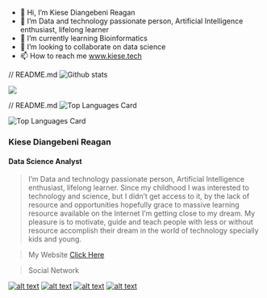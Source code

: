 - 👋 Hi, I’m Kiese Diangebeni Reagan
- 👀 I’m Data and technology passionate person, Artificial Intelligence enthusiast, lifelong learner
- 🌱 I’m currently learning Bioinformatics
- 💞️ I’m looking to collaborate on data science
- 📫 How to reach me www.kiese.tech

// README.md
![Github stats](https://github-readme-stats.vercel.app/api?username=Rekidiang2&theme=highcontrast&show_icons=true&count_private=true)

![](https://www.canva.com/design/DAE6ejDxzEw/BpEmqzc8OOH5lFUbcu6vbQ/view?utm_content=DAE6ejDxzEw&utm_campaign=designshare&utm_medium=link&utm_source=publishsharelink)


// README.md
![Top Languages Card](https://github-readme-stats.vercel.app/api/top-langs/?username=Rekidiang2)


![Top Languages Card](https://github-readme-stats.vercel.app/api/top-langs/?username=Rekidiang2&layout=compact)

### Kiese Diangebeni Reagan
#### Data Science Analyst

> I’m  Data and technology passionate person, Artificial Intelligence enthusiast, lifelong learner. Since my childhood I was interested to technology and science, but I didn’t get access to it, by the lack of resource and opportunities hopefully grace to massive learning resource available on the Internet I’m getting close to my dream. My pleasure is to motivate, guide and teach people with less or without resource accomplish their dream in the world of technology specially kids and young.

> My Website [Click Here](https://kiese.tech)

> Social Network

[![alt text][1.1]][1]
[![alt text][2.1]][2]
[![alt text][3.1]][3]
[![alt text][4.1]][4]

[1.1]: https://i.imgur.com/oFsAcMx.png (facebook icon with padding)
[2.1]: https://i.imgur.com/YCdR3o9.png (twitter icon with padding)
[3.1]: https://i.imgur.com/5BWvIrF.png (github icon with padding)
[4.1]: https://i.imgur.com/UA7Oh6z.png (medium icon with padding)

[1]: http://www.facebook.com/reagan.kiese.37
[2]: https://twitter.com/ReaganKiese
[3]: https://github.com/Rekidiang2
[4]: https://medium.com/@rkddatas



<!---
Rekidiang2/Rekidiang2 is a ✨ special ✨ repository because its `README.md` (this file) appears on your GitHub profile.
You can click the Preview link to take a look at your changes.
--->
